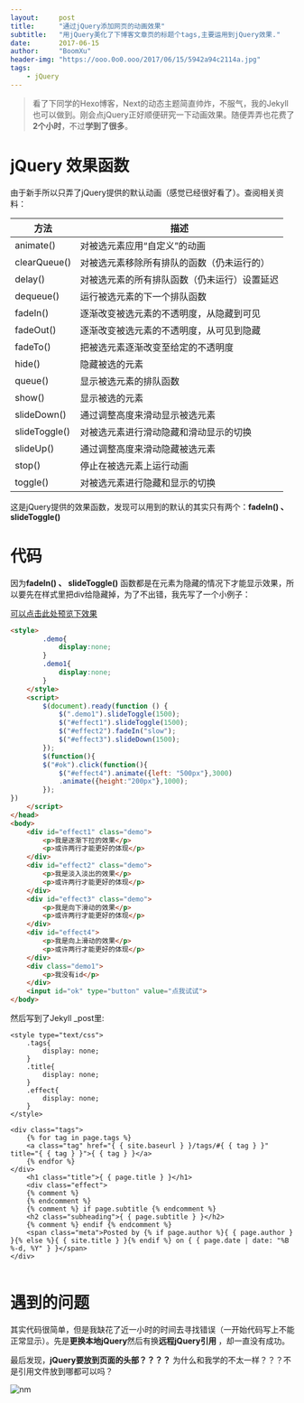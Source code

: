 ```yaml
---
layout:     post
title:      "通过jQuery添加网页的动画效果"
subtitle:   "用jQuery美化了下博客文章页的标题个tags,主要运用到jQuery效果."
date:       2017-06-15
author:     "BoomXu"
header-img: "https://ooo.0o0.ooo/2017/06/15/5942a94c2114a.jpg"
tags:
    - jQuery
---
```




> 看了下同学的Hexo博客，Next的动态主题简直帅炸，不服气，我的Jekyll也可以做到。刚会点jQuery正好顺便研究一下动画效果。随便弄弄也花费了**2个小时**，不过**学到了很多**。

# jQuery 效果函数

由于新手所以只弄了jQuery提供的默认动画（感觉已经很好看了）。查阅相关资料：

方法 | 描述
---|---
animate() | 对被选元素应用“自定义”的动画
clearQueue() | 对被选元素移除所有排队的函数（仍未运行的）
delay() | 对被选元素的所有排队函数（仍未运行）设置延迟
dequeue() | 运行被选元素的下一个排队函数
fadeIn() | 逐渐改变被选元素的不透明度，从隐藏到可见
fadeOut() | 逐渐改变被选元素的不透明度，从可见到隐藏
fadeTo() | 把被选元素逐渐改变至给定的不透明度
hide() | 隐藏被选的元素
queue() | 显示被选元素的排队函数
show() | 显示被选的元素
slideDown() | 通过调整高度来滑动显示被选元素
slideToggle() | 对被选元素进行滑动隐藏和滑动显示的切换
slideUp() | 通过调整高度来滑动隐藏被选元素
stop() | 停止在被选元素上运行动画
toggle() | 对被选元素进行隐藏和显示的切换

这是jQuery提供的效果函数，发现可以用到的默认的其实只有两个：**fadeIn() 、 slideToggle()**

# 代码

因为**fadeIn() 、 slideToggle()** 函数都是在元素为隐藏的情况下才能显示效果，所以要先在样式里把div给隐藏掉，为了不出错，我先写了一个小例子：

[可以点击此处预览下效果](https://yuyu147.github.io/jQuery/jQuery%E5%8A%A8%E7%94%BB%E6%95%88%E6%9E%9C.html)

``` HTML
<style>
        .demo{
            display:none;
        }
        .demo1{
            display:none;
        }
    </style>
    <script>
        $(document).ready(function () {
            $(".demo1").slideToggle(1500);
            $("#effect1").slideToggle(1500);
            $("#effect2").fadeIn("slow");
            $("#effect3").slideDown(1500);
        });
        $(function(){ 
        $("#ok").click(function(){ 
            $("#effect4").animate({left: "500px"},3000) 
            .animate({height:"200px"},1000); 
        });
}) 
    </script>
</head>
<body>
    <div id="effect1" class="demo">
        <p>我是逐渐下拉的效果</p>
        <p>或许两行才能更好的体现</p>
    </div>
    <div id="effect2" class="demo">
        <p>我是淡入淡出的效果</p>
        <p>或许两行才能更好的体现</p>
    </div>
    <div id="effect3" class="demo">
        <p>我是向下滑动的效果</p>
        <p>或许两行才能更好的体现</p>
    </div>
    <div id="effect4">
        <p>我是向上滑动的效果</p>
        <p>或许两行才能更好的体现</p>
    </div>
    <div class="demo1">
        <p>我没有id</p>
    </div>
    <input id="ok" type="button" value="点我试试">
</body>
```

然后写到了Jekyll _post里:

```
<style type="text/css">
    .tags{
        display: none;
    }
    .title{
        display: none;
    }
    .effect{
        display: none;
    }
</style>

<div class="tags">
    {% for tag in page.tags %}
    <a class="tag" href="{ { site.baseurl } }/tags/#{ { tag } }" title="{ { tag } }">{ { tag } }</a>
    {% endfor %}
</div>
    <h1 class="title">{ { page.title } }</h1>
    <div class="effect">
    {% comment %}
    {% endcomment %}
    {% comment %} if page.subtitle {% endcomment %}
    <h2 class="subheading">{ { page.subtitle } }</h2>
    {% comment %} endif {% endcomment %}
    <span class="meta">Posted by {% if page.author %}{ { page.author } }{% else %}{ { site.title } }{% endif %} on { { page.date | date: "%B %-d, %Y" } }</span>
</div>
                        
```

# 遇到的问题

其实代码很简单，但是我缺花了近一小时的时间去寻找错误（一开始代码写上不能正常显示）。先是**更换本地jQuery**然后有换**远程jQuery引用** ，却一直没有成功。

最后发现，**jQuery要放到页面的头部？？？？** 为什么和我学的不太一样？？？不是引用文件放到哪都可以吗？

![nm](https://ooo.0o0.ooo/2017/06/15/5942ae2292a2a.jpg)